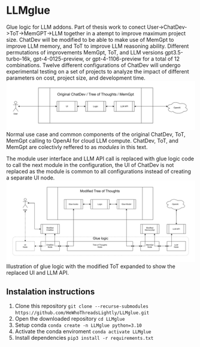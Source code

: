 # LLMglue
Glue logic for LLM addons. Part of thesis work to conect User->ChatDev->ToT->MemGPT->LLM together in a atempt to improve maximum project size. ChatDev will be modified to be able to make use of MemGpt to improve LLM memory, and ToT to improve LLM reasoning ability. Different permutations of improvements MemGpt, ToT, and LLM versions gpt3.5-turbo-16k, gpt-4-0125-preview, or gpt-4-1106-preview for a total of 12 combinations. Twelve different configurations of ChatDev will undergo experimental testing on a set of projects to analyze the impact of different parameters on cost, project size, and development time.
![Base module use case and components](Assets/OriginalModule.drawio.svg)
Normal use case and common components of the original ChatDev, ToT, MemGpt calling to OpenAI for cloud LLM compute. ChatDev, ToT, and MemGpt are colectivly reffered to as *modules* in this text.

The module user interface and LLM API call is replaced with glue logic code to call the next module in the configuration, the UI of ChatDev is not replaced as the module is common to all configurations instead of creating a separate UI node.
![Multiple modules conected with glue lodgic](Assets/GlueComponent.drawio.svg)
Illustration of glue logic with the modified ToT expanded to show the replaced UI and LLM API.

## Instalation instructions
  1. Clone this repository `git clone --recurse-submodules https://github.com/HeWhoThreadsLightly/LLMglue.git`
  2. Open the downloaded repository `cd LLMglue`
  3. Setup conda `conda create -n LLMglue python=3.10`
  4. Activate the conda enviroment `conda activate LLMglue`
  5. Install dependencies `pip3 install -r requirements.txt`
